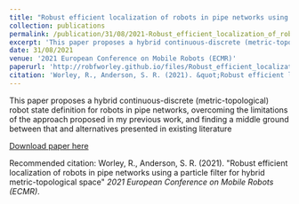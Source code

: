 ```yaml
---
title: "Robust efficient localization of robots in pipe networks using a particle filter for hybrid metric-topological space"
collection: publications
permalink: /publication/31/08/2021-Robust_efficient_localization_of_robots_in_pipe_networks_using_a_particle_filter_for_hybrid_metric-topological_space.pdf
excerpt: 'This paper proposes a hybrid continuous-discrete (metric-topological) robot state definition for robots in pipe networks, overcoming the limitations of the approach proposed in my previous work, and finding a middle ground between that and alternatives presented in existing literature'
date: 31/08/2021
venue: '2021 European Conference on Mobile Robots (ECMR)'
paperurl: 'http://robfworley.github.io/files/Robust_efficient_localization_of_robots_in_pipe_networks_using_a_particle_filter_for_hybrid_metric-topological_space.pdf'
citation: 'Worley, R., Anderson, S. R. (2021). &quot;Robust efficient localization of robots in pipe networks using a particle filter for hybrid metric-topological space&quot; <i>2021 European Conference on Mobile Robots (ECMR)</i>.'
---
```

This paper proposes a hybrid continuous-discrete (metric-topological) robot state definition for robots in pipe networks, overcoming the limitations of the approach proposed in my previous work, and finding a middle ground between that and alternatives presented in existing literature

[Download paper here](http://robfworley.github.io/files/Robust_efficient_localization_of_robots_in_pipe_networks_using_a_particle_filter_for_hybrid_metric-topological_space.pdf)

Recommended citation: Worley, R., Anderson, S. R. (2021). "Robust efficient localization of robots in pipe networks using a particle filter for hybrid metric-topological space" <i>2021 European Conference on Mobile Robots (ECMR)</i>.